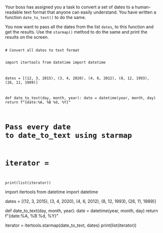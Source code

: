 Your boss has assigned you a task to convert a set of dates to a human-readable text format that anyone can easily understand. You have written a function `date_to_text()` to do the same. 

You now want to pass all the dates from the list `dates`, to this function and get the results. Use the `starmap()` method to do the same and print the results on the screen.


<Editor lang="python" type="exercise">
<code>
# Convert all dates to text format

import itertools
from datetime import datetime

dates = [(12, 3, 2015), (3, 4, 2020), (4, 6, 2012), (8, 12, 1993), (26, 11, 1989)]

def date_to_text(day, month, year):
  date = datetime(year, month, day)
  return f"{date:%A, %B %d, %Y}"

# Pass every date to date_to_text using starmap
# iterator = 

print(list(iterator))
</code>

<solution>
import itertools
from datetime import datetime

dates = [(12, 3, 2015), (3, 4, 2020), (4, 6, 2012), (8, 12, 1993), (26, 11, 1989)]

def date_to_text(day, month, year):
  date = datetime(year, month, day)
  return f"{date:%A, %B %d, %Y}"


iterator = itertools.starmap(date_to_text, dates)
print(list(iterator))
</solution>
</Editor>
